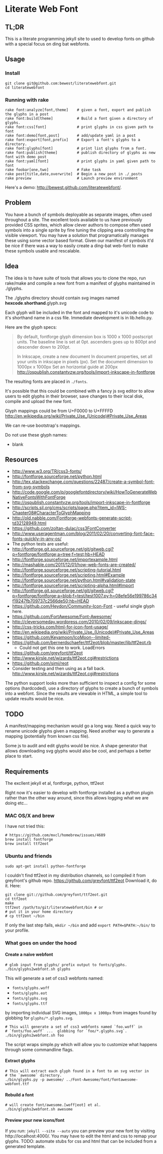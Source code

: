 
# Literate Web Font

## TL;DR
This is a literate programming jekyll site to used to develop fonts on
github with a special focus on ding bat webfonts.

## Usage

### Install

    git clone git@github.com:bewest/literatewebfont.git
    cd literatewebfont

### Running with rake

    rake font:analyze[font,theme]    # given a font, export and publish the glyphs in a post
    rake font:build[theme]           # Build a font given a directory of glyphs.
    rake font:css[font]              # print glyphs in css given path to font
    rake font:demo[font,post]        # add/update yaml in a post
    rake font:export[font,prefix]    # Export a font's glyphs to a directory.
    rake font:glyphs[font]           # print list glyphs from a font.
    rake font:publish[theme]         # publish directory of glyphs as new font with demo post
    rake font:yaml[font]             # print glyphs in yaml given path to font
    rake foobar[one,two]             # Fake task
    rake post[title,date,overwrite]  # Begin a new post in ./_posts
    rake preview                     # Launch preview environment


Here's a demo: http://bewest.github.com/literatewebfont/.

## Problem
You have a bunch of symbols deployable as separate images, often used
throughout a site.  The excellent tools available to us have
previously provided CSS sprites, which allow clever authors to compose
often used symbols into a single sprite by fine tuning the clipping
area controlling the visible viewport.  You may have a solution that
programatically manages these using some vector based format.  Given
our manifest of symbols it'd be nice if there was a way to easily
create a ding-bat web-font to make these symbols usable and
rescalable.

## Idea
The idea is to have suite of tools that allows you to clone the repo,
run rake/make and compile a new font from a manifest of glyphs
maintained in ./glyphs.

The ./glyphs directory should contain svg images named 
  **hexcode**.**shorthand**.glyph.svg

Each glyph will be included in the font and mapped to it's
unicode code to it's shorthand name in a css file.  Immediate
development is in lib.hello.py.

Here are the glyph specs:
> By default, fontforge glyph dimension box is 1000 x 1000 postscript
> units.
> The baseline line is set at 0pt.
> ascenders goes up to 800pt
> and descender down to 200pt.
> 
> In Inkscape, create a new document
> In document properties, set all your units in inkscape in pixels (px).
> Set the document dimension to 1000px x 1000px
> Set an horizontal guide at 200px
http://ospublish.constantvzw.org/tools/import-inkscape-in-fontforge

The resulting fonts are placed in `./fonts`.

It's possible that this could be combined with a fancy js svg editor
to allow users to edit glyphs in their browser, save changes to their
local disk, compile and upload the new font.

Glyph mappings could be from U+F0000 to U+FFFFD
http://en.wikipedia.org/wiki/Private_Use_(Unicode)#Private_Use_Areas

We can re-use bootstrap's mappings.

Do not use these glyph names:
  * blank

## Resources 

  * http://www.w3.org/TR/css3-fonts/
  * http://fontforge.sourceforge.net/python.html
  * http://tex.stackexchange.com/questions/22487/create-a-symbol-font-from-svg-symbols
  * http://code.google.com/p/googlefontdirectory/wiki/HowToGenerateWebNativeFontsWithFontForge
  * http://ospublish.constantvzw.org/tools/import-inkscape-in-fontforge
  * http://scripts.sil.org/cms/scripts/page.php?item_id=IWS-Chapter08#CharacterToGlyphMapping
  * http://old.nabble.com/Fontforge-webfonts-generate-script-td32128949.html
  * https://github.com/zoltan-dulac/css3FontConverter
  * http://www.useragentman.com/blog/2011/02/20/converting-font-face-fonts-quickly-in-any-os/
  * The python tests are useful:
  * http://fontforge.git.sourceforge.net/git/gitweb.cgi?p=fontforge/fontforge;a=tree;f=test;hb=HEAD
  * http://fontforge.sourceforge.net/importexample.html
  * http://mashable.com/2011/12/01/how-web-fonts-are-created/
  * http://fontforge.sourceforge.net/scripting-tutorial.html
  * http://fontforge.sourceforge.net/scripting.html#Example
  * http://fontforge.sourceforge.net/python.html#validation-state
  * http://fontforge.sourceforge.net/scripting-alpha.html#Import
  * http://fontforge.git.sourceforge.net/git/gitweb.cgi?p=fontforge/fontforge;a=blob;f=test/test1007.py;h=08efe56e199786c34f19247fb709737c2566de50;hb=HEAD
  * https://github.com/Heydon/Community-Icon-Font - useful single
    glyph here.
  * https://github.com/FortAwesome/Font-Awesome/
  * http://cleversomeday.wordpress.com/2010/02/09/inkscape-dings/
  * http://css-tricks.com/html-for-icon-font-usage/
  * http://en.wikipedia.org/wiki/Private_Use_(Unicode)#Private_Use_Areas
  * https://github.com/Keyamoon/IcoMoon--limited-
  * https://github.com/bernerdschaefer/ttf2eot/blob/master/lib/ttf2eot.rb
    - Could not get this one to work. LoadErrors
  * https://github.com/greyfont/ttf2eot
  * http://www.kirsle.net/wizards/ttf2eot.cgi#restrictions
  * https://github.com/simi/reot
  * Consider testing and then using as a fall back.
    http://www.kirsle.net/wizards/ttf2eot.cgi#restrictions

The python support looks more than sufficient to inspect a config for
some options (hardcoded), use a directory of glyphs to create a bunch
of symbols into a webfont.  Since the results are viewable in HTML, a
simple tool to update results would be nice.

## TODO

A manifest/mapping mechanism would go a long way.  Need a quick way to
rename unicode glyphs given a mapping.  Need another way to generate a
mapping (potentially from known css file).

Some js to audit and edit glyphs would be nice.
A shape generator that allows downloading svg glyphs would also be
cool, and perhaps a better place to start.

## Requirements

The excllent jekyll et al, fontforge, python, ttf2eot

Right now it's easier to develop with fontforge installed as a python
plugin rather than the other way around, since this allows logging
what we are doing etc...

### MAC OS/X and brew
I have not tried this:

    # https://github.com/mxcl/homebrew/issues/4689
    brew install fontforge
    brew install ttf2eot

### Ubuntu and friends
    sudo apt-get install python-fontforge

I couldn't find ttf2eot in my distribution channels, so I compiled it
from greyfront's github repo.  https://github.com/greyfont/ttf2eot
Download it, do it.  Here:

    git clone git://github.com/greyfont/ttf2eot.git
    cd ttf2eot
    make
    ttf2eot /path/to/git/literatewebfont/bin # or
    # put it in your home directory
    # cp ttf2eot ~/bin

If only the last step fails, `mkdir ~/bin` and add
`export PATH=$PATH:~/bin/` to your profile.

### What goes on under the hood
#### Create a naive webfont

    # glob input from glyphs/ prefix output to fonts/glyphs.
    ./bin/glyphs2webfont.sh glyphs

This will generate a set of css3 webfonts named:

  * `fonts/glyphs.woff`
  * `fonts/glyphs.eot`
  * `fonts/glyphs.svg`
  * `fonts/glyphs.ttf`

by importing individual SVG images, `1000px x 1000px`
from images found by globbing for `glyphs/*.glyphs.svg`.

    # This will generate a set of css3 webfonts named `foo.woff` in
    # `fonts/foo.woff` ...  globbing for `foo/*.glyphs.svg`.
    ./bin/glyphs2webfont.sh foo

The script wraps simple.py which will allow you to customize what
happens through some commandline flags.

#### Extract glyphs

    # This will extract each glyph found in a font to an svg vector in
    # the `awesome` directory.
    ./bin/glyphs.py -p awesome/ ../Font-Awesome/font/fontawesome-webfont.ttf

#### Rebuild a font

    # will create font/awesome.[woff|eot] et al.
    ./bin/glyphs2webfont.sh awesome

#### Preview your new icons/font
If you run: `jekyll --site --auto` you can preview your new font by
visiting http://localhost:4000/.  You may have to edit the html and
css to remap your glyphs.
TODO: automate stubs for css and html that can be included from a
generated template.
